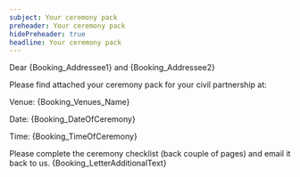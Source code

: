```yaml
---
subject: Your ceremony pack
preheader: Your ceremony pack 
hidePreheader: true
headline: Your ceremony pack
---
```


Dear {Booking_Addressee1} and {Booking_Addressee2}

Please find attached your ceremony pack for your civil partnership at:

Venue: {Booking_Venues_Name}

Date: {Booking_DateOfCeremony}

Time: {Booking_TimeOfCeremony}

Please complete the ceremony checklist (back couple of pages) and email it back to us. {Booking_LetterAdditionalText}
